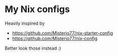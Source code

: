 # My Nix configs

Heavily inspired by
- https://github.com/Misterio77/nix-starter-config
- https://github.com/Misterio77/nix-config

Better look those instead :)
